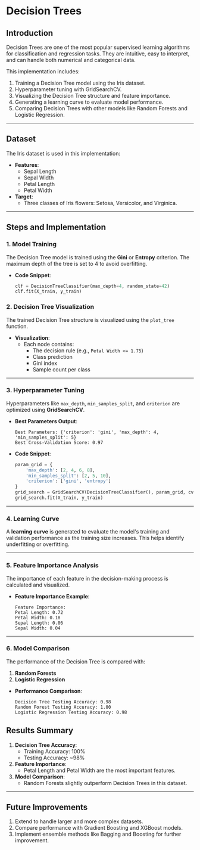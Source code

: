 # Decision Trees

## Introduction
Decision Trees are one of the most popular supervised learning algorithms for classification and regression tasks. They are intuitive, easy to interpret, and can handle both numerical and categorical data.

This implementation includes:
1. Training a Decision Tree model using the Iris dataset.
2. Hyperparameter tuning with GridSearchCV.
3. Visualizing the Decision Tree structure and feature importance.
4. Generating a learning curve to evaluate model performance.
5. Comparing Decision Trees with other models like Random Forests and Logistic Regression.

---

## Dataset
The Iris dataset is used in this implementation:
- **Features**:
  - Sepal Length
  - Sepal Width
  - Petal Length
  - Petal Width
- **Target**:
  - Three classes of Iris flowers: Setosa, Versicolor, and Virginica.

---

## Steps and Implementation

### 1. Model Training
The Decision Tree model is trained using the **Gini** or **Entropy** criterion. The maximum depth of the tree is set to 4 to avoid overfitting.

- **Code Snippet**:
    ```python
    clf = DecisionTreeClassifier(max_depth=4, random_state=42)
    clf.fit(X_train, y_train)
    ```

### 2. Decision Tree Visualization
The trained Decision Tree structure is visualized using the `plot_tree` function.

- **Visualization**:
    - Each node contains:
        - The decision rule (e.g., `Petal Width <= 1.75`)
        - Class prediction
        - Gini index
        - Sample count per class

---

### 3. Hyperparameter Tuning
Hyperparameters like `max_depth`, `min_samples_split`, and `criterion` are optimized using **GridSearchCV**.

- **Best Parameters Output**:
    ```
    Best Parameters: {'criterion': 'gini', 'max_depth': 4, 'min_samples_split': 5}
    Best Cross-Validation Score: 0.97
    ```

- **Code Snippet**:
    ```python
    param_grid = {
        'max_depth': [2, 4, 6, 8],
        'min_samples_split': [2, 5, 10],
        'criterion': ['gini', 'entropy']
    }
    grid_search = GridSearchCV(DecisionTreeClassifier(), param_grid, cv=5, scoring='accuracy')
    grid_search.fit(X_train, y_train)
    ```

---

### 4. Learning Curve
A **learning curve** is generated to evaluate the model's training and validation performance as the training size increases. This helps identify underfitting or overfitting.

---

### 5. Feature Importance Analysis
The importance of each feature in the decision-making process is calculated and visualized.

- **Feature Importance Example**:
    ```
    Feature Importance:
    Petal Length: 0.72
    Petal Width: 0.18
    Sepal Length: 0.06
    Sepal Width: 0.04
    ```

---

### 6. Model Comparison
The performance of the Decision Tree is compared with:
1. **Random Forests**
2. **Logistic Regression**

- **Performance Comparison**:
    ```
    Decision Tree Testing Accuracy: 0.98
    Random Forest Testing Accuracy: 1.00
    Logistic Regression Testing Accuracy: 0.98
    ```



## Results Summary
1. **Decision Tree Accuracy**:
   - Training Accuracy: 100%
   - Testing Accuracy: ~98%
2. **Feature Importance**:
   - Petal Length and Petal Width are the most important features.
3. **Model Comparison**:
   - Random Forests slightly outperform Decision Trees in this dataset.


---

## Future Improvements
1. Extend to handle larger and more complex datasets.
2. Compare performance with Gradient Boosting and XGBoost models.
3. Implement ensemble methods like Bagging and Boosting for further improvement.
